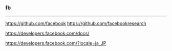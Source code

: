### fb

---
https://github.com/facebook
https://github.com/facebookresearch


https://developers.facebook.com/docs/

https://developers.facebook.com/?locale=ja_JP











